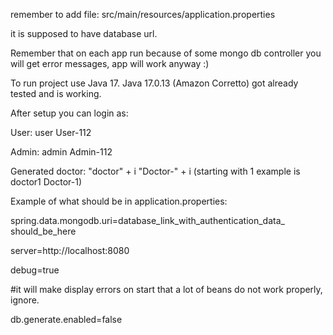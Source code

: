 remember to add file: src/main/resources/application.properties

it is supposed to have database url.

Remember that on each app run because of some mongo db controller you will get error messages, app will work anyway :)

To run project use Java 17. Java 17.0.13 (Amazon Corretto) got already tested and is working.

After setup you can login as:

User: user  User-112

Admin: admin Admin-112

Generated doctor: "doctor" + i  "Doctor-" + i  (starting with 1 example is doctor1  Doctor-1)

Example of what should be in application.properties:

spring.data.mongodb.uri=database_link_with_authentication_data_ should_be_here

server=http://localhost:8080

debug=true 

#it will make display errors on start that a lot of beans do not work properly, ignore.

db.generate.enabled=false
